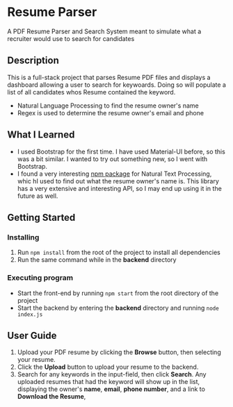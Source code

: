 # Resume Parser

A PDF Resume Parser and Search System meant to simulate what a recruiter would use to search for candidates

## Description

This is a full-stack project that parses Resume PDF files and displays a dashboard allowing a user to search for keywoards. Doing so will populate a list of all candidates whos Resume contained the keyword.

* Natural Language Processing to find the resume owner's name
* Regex is used to determine the resume owner's email and phone

## What I Learned
* I used Bootstrap for the first time. I have used Material-UI before, so this was a bit similar. I wanted to try out something new, so I went with Bootstrap.
* I found a very interesting [npm package](https://www.npmjs.com/package/compromise) for Natural Text Processing, whic hI used to find out what the resume owner's name is. This library has a very extensive and interesting API, so I may end up using it in the future as well.

## Getting Started

### Installing

1. Run `npm install` from the root of the project to install all dependencies
2. Run the same command while in the **backend** directory

### Executing program

* Start the front-end by running `npm start` from the root directory of the project
* Start the backend by entering the **backend** directory and running `node index.js`

## User Guide

1. Upload your PDF resume by clicking the **Browse** button, then selecting your resume.
2. Click the **Upload** button to upload your resume to the backend.
3. Search for any keywords in the input-field, then click **Search**. Any uploaded resumes that had the keyword will show up in the list, displaying the owner's **name**, **email**, **phone number**, and a link to **Download the Resume**,